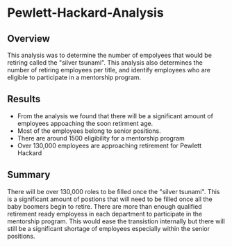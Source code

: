 # Pewlett-Hackard-Analysis

## Overview
This analysis was to determine the number of empolyees that would be retiring called the "silver tsunami". This analysis also determines the number of retiring employees per title, and identify employees who are eligible to participate in a mentorship program.

## Results
- From the analysis we found that there will be a significant amount of   employees appoaching the soon retirment age. 
- Most of the employees belong to senior positions. 
- There are around 1500 eligibility for a mentorship program
- Over 130,000 employees are approaching retirement for Pewlett Hackard


## Summary

There will be over 130,000 roles to be filled once the "silver tsunami". This is a significant amount of postions that will need to be filled once all the baby boomers begin to retire. There are more than enough qualified retirement ready employess in each department to participate in the mentorship program. This would ease the transistion internally but there will still be a significant shortage of employees especially within the senior positions. 

